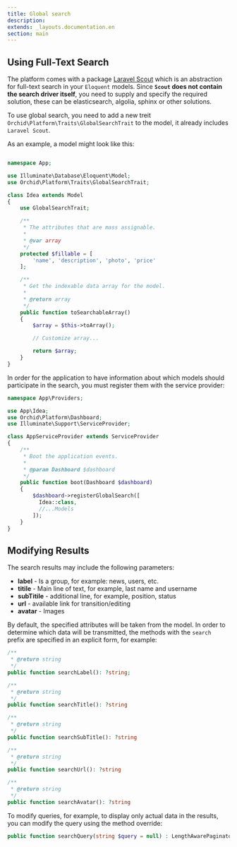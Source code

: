 ```yaml
---
title: Global search
description: 
extends: _layouts.documentation.en
section: main
---
```


## Using Full-Text Search

The platform comes with a package [Laravel Scout](https://github.com/laravel/scout) which is an abstraction for full-text search in your `Eloquent` models. 
Since **`Scout` does not contain the search driver itself**, you need to supply and specify the required solution, these can be elasticsearch, algolia, sphinx or other solutions.

To use global search, you need to add a new treit `Orchid\Platform\Traits\GlobalSearchTrait` to the model, it already includes` Laravel Scout`.

As an example, a model might look like this:


```php

namespace App;

use Illuminate\Database\Eloquent\Model;
use Orchid\Platform\Traits\GlobalSearchTrait;

class Idea extends Model
{
    use GlobalSearchTrait;

    /**
     * The attributes that are mass assignable.
     *
     * @var array
     */
    protected $fillable = [
        'name', 'description', 'photo', 'price'
    ];

    /**
     * Get the indexable data array for the model.
     *
     * @return array
     */
    public function toSearchableArray()
    {
        $array = $this->toArray();

        // Customize array...

        return $array;
    }
}
```

In order for the application to have information about which models should participate in the search, you must register them with the service provider:

```php
namespace App\Providers;

use App\Idea;
use Orchid\Platform\Dashboard;
use Illuminate\Support\ServiceProvider;

class AppServiceProvider extends ServiceProvider
{
    /**
     * Boot the application events.
     *
     * @param Dashboard $dashboard
     */
    public function boot(Dashboard $dashboard)
    {
        $dashboard->registerGlobalSearch([
          Idea::class,
          //...Models
        ]);
    }
}
```


## Modifying Results

The search results may include the following parameters:
- **label** - Is a group, for example: news, users, etc.
- **titile** - Main line of text, for example, last name and username
- **subTitile** - additional line, for example, position, status
- **url** - available link for transition/editing
- **avatar** - Images

By default, the specified attributes will be taken from the model. 
In order to determine which data will be transmitted, the methods with the `search` prefix are specified in an explicit form, for example:

```php
/**
 * @return string
 */
public function searchLabel(): ?string;

/**
 * @return string
 */
public function searchTitle(): ?string

/**
 * @return string
 */
public function searchSubTitle(): ?string

/**
 * @return string
 */
public function searchUrl(): ?string

/**
 * @return string
 */
public function searchAvatar(): ?string
```

To modify queries, for example, to display only actual data in the results, you can modify the query using the method override:

```php
public function searchQuery(string $query = null) : LengthAwarePaginator
```
